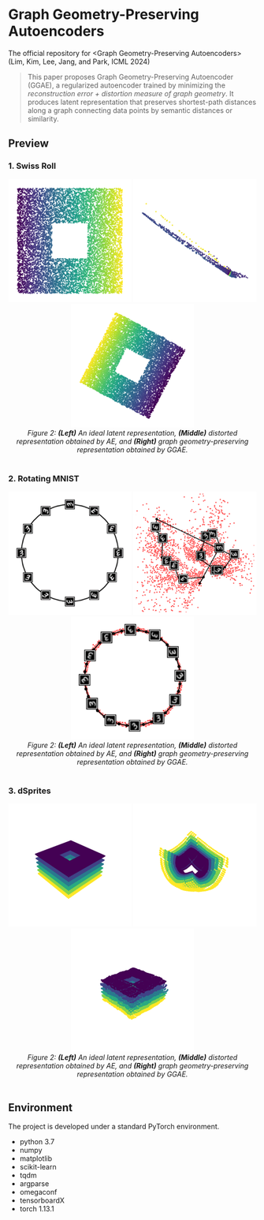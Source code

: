 # Graph Geometry-Preserving Autoencoders
The official repository for \<Graph Geometry-Preserving Autoencoders\> (Lim, Kim, Lee, Jang, and Park, ICML 2024)

> This paper proposes Graph Geometry-Preserving Autoencoder (GGAE), a regularized autoencoder trained by minimizing the *reconstruction error + distortion measure of graph geometry*. It produces latent representation that preserves shortest-path distances along a graph connecting data points by semantic distances or similarity.


## Preview
### 1. Swiss Roll
<center>
<div class="imgCollage">
<span style="width: 31.8%"><img src="./figure/swissroll_ideal.png" width="250" height="250"/></span>
<span style="width: 31.8%"><img src="./figure/swissroll_ae.png" width="250" height="250"/> </span>
<span style="width: 31.8%"><img src="./figure/swissroll_ggae.png" width="250" height="250"/> </span>
</div>
  <I>Figure 2: <b>(Left)</b> An ideal latent representation, <b>(Middle)</b> distorted representation obtained by AE, and <b>(Right)</b> graph geometry-preserving representation obtained by GGAE. </I>
</center>
<br>

### 2. Rotating MNIST
<center>
<div class="imgCollage">
<span style="width: 31.8%"><img src="./figure/rotatingmnist_ideal.png" width="250" height="250"/></span>
<span style="width: 31.8%"><img src="./figure/rotatingmnist_ae.png" width="250" height="250"/> </span>
<span style="width: 31.8%"><img src="./figure/rotatingmnist_ggae.png" width="250" height="250"/> </span>
</div>
  <I>Figure 2: <b>(Left)</b> An ideal latent representation, <b>(Middle)</b> distorted representation obtained by AE, and <b>(Right)</b> graph geometry-preserving representation obtained by GGAE. </I>
</center>
<br>

### 3. dSprites
<center>
<div class="imgCollage">
<span style="width: 31.8%"><img src="./figure/dsprites_ideal.png" width="250" height="250"/></span>
<span style="width: 31.8%"><img src="./figure/dsprites_ae.png" width="250" height="250"/> </span>
<span style="width: 31.8%"><img src="./figure/dsprites_ggae.png" width="250" height="250"/> </span>
</div>
  <I>Figure 2: <b>(Left)</b> An ideal latent representation, <b>(Middle)</b> distorted representation obtained by AE, and <b>(Right)</b> graph geometry-preserving representation obtained by GGAE. </I>
</center>
<br>

## Environment

The project is developed under a standard PyTorch environment.
- python 3.7
- numpy
- matplotlib
- scikit-learn
- tqdm
- argparse
- omegaconf
- tensorboardX
- torch 1.13.1